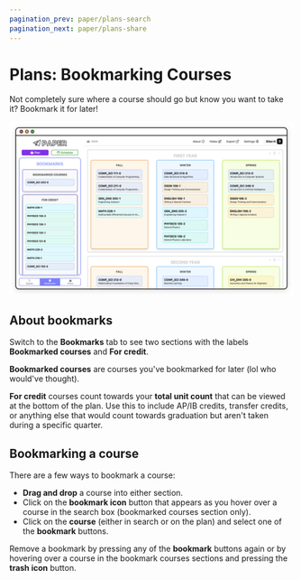 ```yaml
---
pagination_prev: paper/plans-search
pagination_next: paper/plans-share
---
```


# Plans: Bookmarking Courses

Not completely sure where a course should go but know you want to take it? Bookmark it for later!

![Course bookmarks](/img/paper/plans-bookmarks-1.png)

## About bookmarks

Switch to the **Bookmarks** tab to see two sections with the labels **Bookmarked courses** and **For credit**.

**Bookmarked courses** are courses you've bookmarked for later (lol who would've thought).

**For credit** courses count towards your **total unit count** that can be viewed at the bottom of the plan. Use this to include AP/IB credits, transfer credits, or anything else that would count towards graduation but aren't taken during a specific quarter.

## Bookmarking a course

There are a few ways to bookmark a course:

- **Drag and drop** a course into either section.
- Click on the **bookmark icon** button that appears as you hover over a course in the search box (bookmarked courses section only).
- Click on the **course** (either in search or on the plan) and select one of the **bookmark** buttons.

Remove a bookmark by pressing any of the **bookmark** buttons again or by hovering over a course in the bookmark courses sections and pressing the **trash icon** button.

